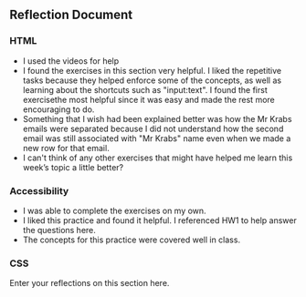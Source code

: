 ## Reflection Document

### HTML

- I used the videos for help
- I found the exercises in this section very helpful. I liked the repetitive tasks because they helped enforce some of the concepts, as well as learning about the shortcuts such as "input:text". I found the first exercisethe most helpful since it was easy and made the rest more encouraging to do.
- Something that I wish had been explained better was how the Mr Krabs emails were separated because I did not understand how the second email was still associated with "Mr Krabs" name even when we made a new row for that email.
- I can't think of any other exercises that might have helped me learn this week’s topic a little better?

### Accessibility

- I was able to complete the exercises on my own.
- I liked this practice and found it helpful. I referenced HW1 to help answer the questions here.
- The concepts for this practice were covered well in class.

### CSS

Enter your reflections on this section here.
